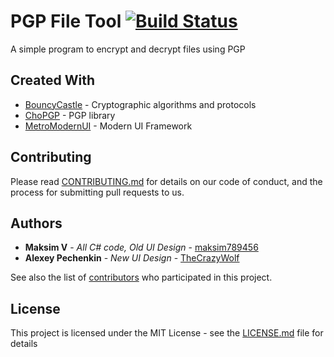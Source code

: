 # PGP File Tool [![Build Status](https://travis-ci.org/maksim789456/PGPTool.svg?branch=master)](https://travis-ci.org/maksim789456/PGPTool)

A simple program to encrypt and decrypt files using PGP

## Сreated With

* [BouncyCastle](https://github.com/bcgit/bc-csharp) - Cryptographic algorithms and protocols
* [ChoPGP](https://github.com/Cinchoo/ChoPGP) - PGP library
* [MetroModernUI](https://github.com/dennismagno/metroframework-modern-ui) - Modern UI Framework

## Contributing

Please read [CONTRIBUTING.md](https://gist.github.com/PurpleBooth/b24679402957c63ec426) for details on our code of conduct, and the process for submitting pull requests to us.

## Authors

* **Maksim V** - *All С# code, Old UI Design* - [maksim789456](https://github.com/maksim789456)
* **Alexey Pechenkin** - *New UI Design* - [TheCrazyWolf](https://vk.com/thecrazywolf)

See also the list of [contributors](https://github.com/your/project/contributors) who participated in this project.

## License

This project is licensed under the MIT License - see the [LICENSE.md](LICENSE.md) file for details
